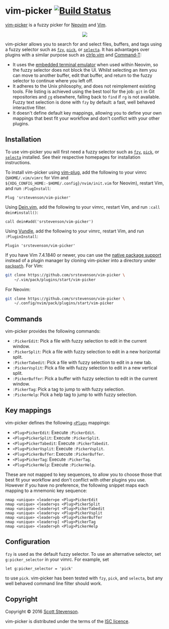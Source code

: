 # vim-picker [![Build Status](https://travis-ci.org/srstevenson/vim-picker.svg?branch=master)](https://travis-ci.org/srstevenson/vim-picker)

[vim-picker] is a fuzzy picker for [Neovim] and [Vim].

<p align="center">
  <img src="https://cloud.githubusercontent.com/assets/5845679/19386835/60833856-920e-11e6-9082-dd6fa5e7a246.gif" />
</p>

vim-picker allows you to search for and select files, buffers, and tags using a
fuzzy selector such as [`fzy`][fzy], [`pick`][pick], or [`selecta`][selecta].
It has advantages over plugins with a similar purpose such as [ctrlp.vim] and
[Command-T]:

* It uses the [embedded terminal emulator][nvim-terminal] when used within
  Neovim, so the fuzzy selector does not block the UI. Whilst selecting an item
  you can move to another buffer, edit that buffer, and return to the fuzzy
  selector to continue where you left off.
* It adheres to the Unix philosophy, and does not reimplement existing tools.
  File listing is achieved using the best tool for the job: `git` in Git
  repositories and [`rg`][rg] elsewhere, falling back to `find` if `rg` is not
  available. Fuzzy text selection is done with `fzy` by default: a fast, well
  behaved interactive filter.
* It doesn't define default key mappings, allowing you to define your own
  mappings that best fit your workflow and don't conflict with your other
  plugins.

## Installation

To use vim-picker you will first need a fuzzy selector such as [`fzy`][fzy],
[`pick`][pick], or [`selecta`][selecta] installed. See their respective
homepages for installation instructions.

To install vim-picker using [vim-plug], add the following to your vimrc
(`$HOME/.vim/vimrc` for Vim and
`${XDG_CONFIG_HOME:-$HOME/.config}/nvim/init.vim` for Neovim), restart Vim, and
run `:PlugInstall`:

```viml
Plug 'srstevenson/vim-picker'
```

Using [Dein.vim], add the following to your vimrc, restart Vim, and run `:call
dein#install()`:

```viml
call dein#add('srstevenson/vim-picker')
```

Using [Vundle], add the following to your vimrc, restart Vim, and run
`:PluginInstall`:

```viml
Plugin 'srstevenson/vim-picker'
```

If you have Vim 7.4.1840 or newer, you can use the [native package
support][packages] instead of a plugin manager by cloning vim-picker into a
directory under [`packpath`][packpath]. For Vim:

```sh
git clone https://github.com/srstevenson/vim-picker \
    ~/.vim/pack/plugins/start/vim-picker
```

For Neovim:

```sh
git clone https://github.com/srstevenson/vim-picker \
    ~/.config/nvim/pack/plugins/start/vim-picker
```

## Commands

vim-picker provides the following commands:

* `:PickerEdit`: Pick a file with fuzzy selection to edit in the current
  window.
* `:PickerSplit`: Pick a file with fuzzy selection to edit in a new horizontal
  split.
* `:PickerTabedit`: Pick a file with fuzzy selection to edit in a new tab.
* `:PickerVsplit`: Pick a file with fuzzy selection to edit in a new vertical
  split.
* `:PickerBuffer`: Pick a buffer with fuzzy selection to edit in the current
  window.
* `:PickerTag`: Pick a tag to jump to with fuzzy selection.
* `:PickerHelp`: Pick a help tag to jump to with fuzzy selection.

## Key mappings

vim-picker defines the following [`<Plug>`][plug-mappings] mappings:

* `<Plug>PickerEdit`: Execute `:PickerEdit`.
* `<Plug>PickerSplit`: Execute `:PickerSplit`.
* `<Plug>PickerTabedit`: Execute `:PickerTabedit`.
* `<Plug>PickerVsplit`: Execute `:PickerVsplit`.
* `<Plug>PickerBuffer`: Execute `:PickerBuffer`.
* `<Plug>PickerTag`: Execute `:PickerTag`.
* `<Plug>PickerHelp`: Execute `:PickerHelp`.

These are not mapped to key sequences, to allow you to choose those that best
fit your workflow and don't conflict with other plugins you use. However if you
have no preference, the following snippet maps each mapping to a mnemonic key
sequence:

```viml
nmap <unique> <leader>pe <Plug>PickerEdit
nmap <unique> <leader>ps <Plug>PickerSplit
nmap <unique> <leader>pt <Plug>PickerTabedit
nmap <unique> <leader>pv <Plug>PickerVsplit
nmap <unique> <leader>pb <Plug>PickerBuffer
nmap <unique> <leader>p] <Plug>PickerTag
nmap <unique> <leader>ph <Plug>PickerHelp
```

## Configuration

`fzy` is used as the default fuzzy selector. To use an alternative selector,
set `g:picker_selector` in your vimrc. For example, set

```viml
let g:picker_selector = 'pick'
```

to use `pick`. vim-picker has been tested with `fzy`, `pick`, and `selecta`,
but any well behaved command line filter should work.

## Copyright

Copyright © 2016 [Scott Stevenson].

vim-picker is distributed under the terms of the [ISC licence].

[Command-T]: https://github.com/wincent/command-t
[ctrlp.vim]: https://github.com/ctrlpvim/ctrlp.vim
[Dein.vim]: https://github.com/Shougo/dein.vim
[fzy]: https://github.com/jhawthorn/fzy
[ISC licence]: https://opensource.org/licenses/ISC
[Neovim]: https://neovim.io/
[nvim-terminal]: https://neovim.io/doc/user/nvim_terminal_emulator.html
[packages]: https://vimhelp.appspot.com/repeat.txt.html#packages
[packpath]: https://vimhelp.appspot.com/options.txt.html#%27packpath%27
[pick]: https://github.com/calleerlandsson/pick
[plug-mappings]: https://vimhelp.appspot.com/map.txt.html#%3CPlug%3E
[rg]: https://github.com/BurntSushi/ripgrep
[Scott Stevenson]: https://scott.stevenson.io
[selecta]: https://github.com/garybernhardt/selecta
[vim-picker]: https://github.com/srstevenson/vim-picker
[vim-plug]: https://github.com/junegunn/vim-plug
[Vim]: http://www.vim.org/
[Vundle]: https://github.com/VundleVim/Vundle.vim
